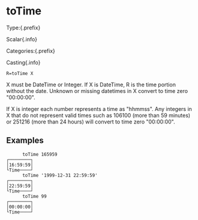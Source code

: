 # toTime

Type:{.prefix}

Scalar{.info}

Categories:{.prefix}

Casting{.info}

~~~
R=toTime X
~~~

X must be DateTime or Integer. If X is DateTime, R is the time portion without the date. Unknown or
missing datetimes in X convert to time zero "00:00:00".

If X is integer each number represents a time as "hhmmss". Any integers in X that do not represent
valid times such as 106100 (more than 59 minutes) or 251216 (more than 24 hours) will convert to
time zero "00:00:00".

## Examples

~~~
      toTime 165959
┌────────┐
│16:59:59│
└Time────┘
      toTime '1999-12-31 22:59:59'
┌────────┐
│22:59:59│
└Time────┘
      toTime 99
┌────────┐
│00:00:00│
└Time────┘
~~~

